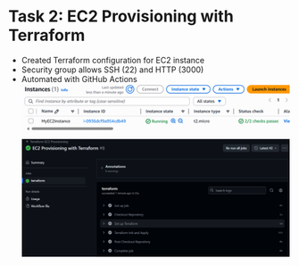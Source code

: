 # Task 2: EC2 Provisioning with Terraform

- Created Terraform configuration for EC2 instance
- Security group allows SSH (22) and HTTP (3000)
- Automated with GitHub Actions
![EC2 Screenshot](<Screenshot 2025-06-16 225109.png>) 
![Terraform configuration for EC2 instance](<Screenshot 2025-06-16 224924.png>)